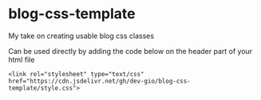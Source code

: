 
# blog-css-template

My take on creating usable blog css classes

Can be used directly by adding the code below on the header part of your html file

    <link rel="stylesheet" type="text/css" href="https://cdn.jsdelivr.net/gh/dev-gio/blog-css-template/style.css">
